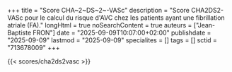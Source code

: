 +++
title = "Score CHA~2~DS~2~-VASc"
description = "Score CHA2DS2-VASc pour le calcul du risque d'AVC chez les patients ayant une fibrillation atriale (FA)."
longHtml = true
noSearchContent = true
auteurs = ["Jean-Baptiste FRON"]
date = "2025-09-09T10:07:00+02:00"
publishdate = "2025-09-09"
lastmod = "2025-09-09"
specialites = []
tags = []
sctid = "713678009"
+++

{{< scores/cha2ds2vasc >}}
